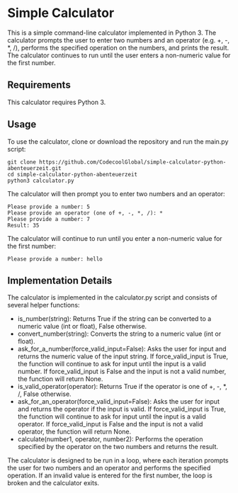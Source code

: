# Simple Calculator

This is a simple command-line calculator implemented in Python 3. The calculator prompts the user to enter two numbers and an operator (e.g. +, -, *, /), performs the specified operation on the numbers, and prints the result. The calculator continues to run until the user enters a non-numeric value for the first number.

## Requirements

This calculator requires Python 3.

## Usage

To use the calculator, clone or download the repository and run the main.py script:

```console
git clone https://github.com/CodecoolGlobal/simple-calculator-python-abenteuerzeit.git
cd simple-calculator-python-abenteuerzeit
python3 calculator.py
```

The calculator will then prompt you to enter two numbers and an operator:

```console
Please provide a number: 5
Please provide an operator (one of +, -, *, /): *
Please provide a number: 7
Result: 35
```

The calculator will continue to run until you enter a non-numeric value for the first number:

```console
Please provide a number: hello
```

## Implementation Details

The calculator is implemented in the calculator.py script and consists of several helper functions:

- is_number(string): Returns True if the string can be converted to a numeric value (int or float), False otherwise.
- convert_number(string): Converts the string to a numeric value (int or float).
- ask_for_a_number(force_valid_input=False): Asks the user for input and returns the numeric value of the input string. If force_valid_input is True, the function will continue to ask for input until the input is a valid number. If force_valid_input is False and the input is not a valid number, the function will return None.
- is_valid_operator(operator): Returns True if the operator is one of +, -, *, /, False otherwise.
- ask_for_an_operator(force_valid_input=False): Asks the user for input and returns the operator if the input is valid. If force_valid_input is True, the function will continue to ask for input until the input is a valid operator. If force_valid_input is False and the input is not a valid operator, the function will return None.
- calculate(number1, operator, number2): Performs the operation specified by the operator on the two numbers and returns the result.

The calculator is designed to be run in a loop, where each iteration prompts the user for two numbers and an operator and performs the specified operation. If an invalid value is entered for the first number, the loop is broken and the calculator exits.
